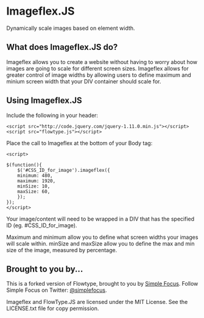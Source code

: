 # Imageflex.JS #

Dynamically scale images based on element width.

## What does Imageflex.JS do? ##

Imageflex allows you to create a website without having to worry about how images are going to scale for different screen sizes. Imageflex allows for greater control of image widths by allowing users to define maximum and minium screen width that your DIV container should scale for.

## Using Imageflex.JS ##

Include the following in your header:

```
<script src="http://code.jquery.com/jquery-1.11.0.min.js"></script>
<script src="flowtype.js"></script>
```

Place the call to Imageflex at the bottom of your Body tag:

```
<script>

$(function(){
    $('#CSS_ID_for_image').imageflex({
	minimum: 480,
	maximum: 1920,
	minSize: 10,
	maxSize: 60,
	});
});
</script>
```

Your image/content will need to be wrapped in a DIV that has the specified ID (eg. #CSS_ID_for_image).

Maximum and minimum allow you to define what screen widths your images will scale within.
minSize and maxSize allow you to define the max and min size of the image, measured by percentage.

## Brought to you by... ##

This is a forked version of Flowtype, brought to you by [Simple Focus](http://simplefocus.com). Follow Simple Focus on Twitter: [@simplefocus](http://twitter.com/simplefocus).

Imageflex and FlowType.JS are licensed under the MIT License. See the LICENSE.txt file for copy permission.
